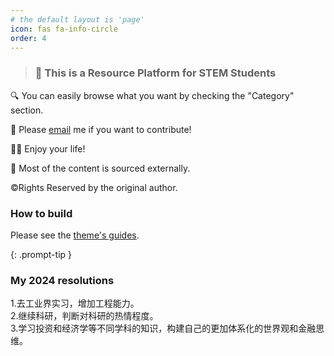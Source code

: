 ```yaml
---
# the default layout is 'page'
icon: fas fa-info-circle
order: 4
---
```


> ### 👋 This is a Resource Platform for STEM Students 
🔍  You can easily browse what you want by checking the "Category" section.<br>

📮  Please [email](mailto:applyforcontirbute@qinshizz.com) me if you want to contribute!<br>

🏄‍♀️  Enjoy your life!<br>

🌊  Most of the content is sourced externally.<br>

©️Rights Reserved by the original author.

### How to build 

Please see the [theme's guides](https://chirpy.cotes.page/).

{: .prompt-tip }

### My 2024 resolutions
1.去工业界实习，增加工程能力。<br>
2.继续科研，判断对科研的热情程度。<br>
3.学习投资和经济学等不同学科的知识，构建自己的更加体系化的世界观和金融思维。<br>
